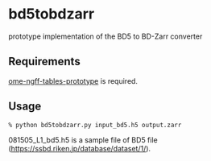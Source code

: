 # bd5tobdzarr

prototype implementation of the BD5 to BD-Zarr converter

## Requirements

[ome-ngff-tables-prototype](https://github.com/kevinyamauchi/ome-ngff-tables-prototype) is required.

## Usage

`% python bd5tobdzarr.py input_bd5.h5 output.zarr`

081505_L1_bd5.h5 is a sample file of BD5 file (https://ssbd.riken.jp/database/dataset/1/).
